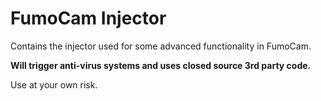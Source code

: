 # FumoCam Injector
Contains the injector used for some advanced functionality in FumoCam. 

**Will trigger anti-virus systems and uses closed source 3rd party code.** 

Use at your own risk.
